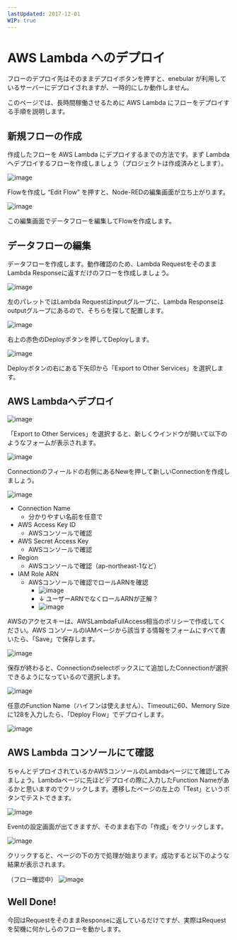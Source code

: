 ```yaml
---
lastUpdated: 2017-12-01
WIP: true
---
```


# AWS Lambda へのデプロイ

フローのデプロイ先はそのままデプロイボタンを押すと、enebular が利用しているサーバーにデプロイされますが、一時的にしか動作しません。

このページでは、長時間稼働させるために AWS Lambda にフローをデプロイする手順を説明します。

## 新規フローの作成

作成したフローを AWS Lambda にデプロイするまでの方法です。まず Lambda へデプロイするフローを作成しましょう（プロジェクトは作成済みとします）。

![image](/_asset/images/Deploy/DeployFlow/Lambda/deploy-deployflow-lambda_01.png)

Flowを作成し “Edit Flow” を押すと、Node-REDの編集画面が立ち上がります。

![image](/_asset/images/Deploy/DeployFlow/Lambda/deploy-deployflow-lambda_02.png)

この編集画面でデータフローを編集してFlowを作成します。

## データフローの編集

データフローを作成します。動作確認のため、Lambda RequestをそのままLambda Responseに返すだけのフローを作成しましょう。

![image](/_asset/images/Deploy/DeployFlow/Lambda/deploy-deployflow-lambda_03.png)

左のパレットではLambda Requestはinputグループに、Lambda Responseはoutputグループにあるので、そちらを探して配置します。

![image](/_asset/images/Deploy/DeployFlow/Lambda/deploy-deployflow-lambda_04.png)

右上の赤色のDeployボタンを押してDeployします。

![image](/_asset/images/Deploy/DeployFlow/Lambda/deploy-deployflow-lambda_05.png)

Deployボタンの右にある下矢印から「Export to Other Services」を選択します。

## AWS Lambdaへデプロイ

![image](/_asset/images/Deploy/DeployFlow/Lambda/deploy-deployflow-lambda_06.png)

「Export to Other Services」を選択すると、新しくウインドウが開いて以下のようなフォームが表示されます。

![image](/_asset/images/Deploy/DeployFlow/Lambda/deploy-deployflow-lambda_07.png)

Connectionのフィールドの右側にあるNewを押して新しいConnectionを作成しましょう。

![image](/_asset/images/Deploy/DeployFlow/Lambda/deploy-deployflow-lambda_08.png)

* Connection Name
    * 分かりやすい名前を任意で
* AWS Access Key ID
    * AWSコンソールで確認
* AWS Secret Access Key
    * AWSコンソールで確認
* Region
    * AWSコンソールで確認（ap-northeast-1など）
* IAM Role ARN
    *  AWSコンソールで確認でロールARNを確認
        * ![image](/_asset/images/Deploy/DeployFlow/Lambda/deploy-deployflow-lambda_09.png)
        * ↓ ユーザーARNでなくロールARNが正解？
        * ![image](/_asset/images/Deploy/DeployFlow/Lambda/deploy-deployflow-lambda_10.png)


AWSのアクセスキーは、AWSLambdaFullAccess相当のポリシーで作成してください。AWS コンソールのIAMページから該当する情報をフォームにすべて書いたら、「Save」で保存します。

![image](/_asset/images/Deploy/DeployFlow/Lambda/deploy-deployflow-lambda_11.png)

保存が終わると、Connectionのselectボックスにて追加したConnectionが選択できるようになっているので選択します。

![image](/_asset/images/Deploy/DeployFlow/Lambda/deploy-deployflow-lambda_12.png)

任意のFunction Name（ハイフンは使えません）、Timeoutに60、Memory Sizeに128を入力したら、「Deploy Flow」でデプロイします。

![image](/_asset/images/Deploy/DeployFlow/Lambda/deploy-deployflow-lambda_13.png)

## AWS Lambda コンソールにて確認

ちゃんとデプロイされているかAWSコンソールのLambdaページにて確認してみましょう。Lambdaページに先ほどデプロイの際に入力したFunction Nameがあるかと思いますのでクリックします。遷移したページの左上の「Test」というボタンでテストできます。

![image](/_asset/images/Deploy/DeployFlow/Lambda/deploy-deployflow-lambda_14.png)

Eventの設定画面が出てきますが、そのまま右下の「作成」をクリックします。

![image](/_asset/images/Deploy/DeployFlow/Lambda/deploy-deployflow-lambda_15.png)

クリックすると、ページの下の方で処理が始まります。成功すると以下のような結果が表示されます。

（フロー確認中）
![image](/_asset/images/Deploy/DeployFlow/Lambda/deploy-deployflow-lambda_16.png)

## Well Done!

今回はRequestをそのままResponseに返しているだけですが、実際はRequestを契機に何かしらのフローを動かします。
